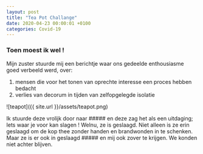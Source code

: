 ```yaml
---
layout: post
title: "Tea Pot Challange"
date: 2020-04-23 00:00:01 +0100
categories: Covid-19
---
```


### Toen moest ik wel !


Mijn zuster stuurde mij een berichtje waar ons gedeelde enthousiasme goed verbeeld werd, over:
1. mensen die voor het tonen van oprechte interesse een proces hebben bedacht
2. verlies van decorum in tijden van zelfopgelegde isolatie

![teapot]({{ site.url }}/assets/teapot.png)

Ik stuurde deze vrolijk door naar ##### en deze zag het als een uitdaging; Iets waar je voor kan slagen ! Welnu, ze is geslaagd. Niet alleen is ze erin geslaagd om de kop thee zonder handen en brandwonden in te schenken. Maar ze is er ook in geslaagd ##### en mij ook zover te krijgen. We konden niet achter blijven.
